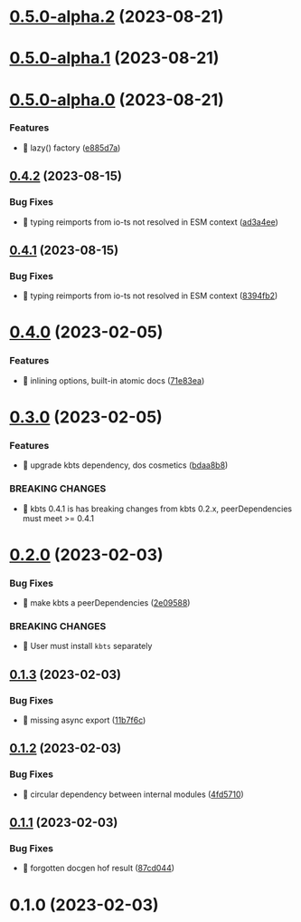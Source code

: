 # [0.5.0-alpha.2](https://github.com/soul-codes/diots/compare/0.5.0-alpha.1...0.5.0-alpha.2) (2023-08-21)

# [0.5.0-alpha.1](https://github.com/soul-codes/diots/compare/0.5.0-alpha.0...0.5.0-alpha.1) (2023-08-21)

# [0.5.0-alpha.0](https://github.com/soul-codes/diots/compare/0.4.2...0.5.0-alpha.0) (2023-08-21)


### Features

* 🎸 lazy() factory ([e885d7a](https://github.com/soul-codes/diots/commit/e885d7a05277141b95fefb612c14c7480d55aa4e))

## [0.4.2](https://github.com/soul-codes/diots/compare/0.4.1...0.4.2) (2023-08-15)


### Bug Fixes

* 🐛 typing reimports from io-ts not resolved in ESM context ([ad3a4ee](https://github.com/soul-codes/diots/commit/ad3a4eeb9450ac023888fab1acc2a0f6de0d96f6))

## [0.4.1](https://github.com/soul-codes/diots/compare/0.4.0...0.4.1) (2023-08-15)


### Bug Fixes

* 🐛 typing reimports from io-ts not resolved in ESM context ([8394fb2](https://github.com/soul-codes/diots/commit/8394fb2e78714d67a5395a09479887fb4b250704))

# [0.4.0](https://github.com/soul-codes/diots/compare/0.3.0...0.4.0) (2023-02-05)


### Features

* 🎸 inlining options, built-in atomic docs ([71e83ea](https://github.com/soul-codes/diots/commit/71e83ea4ff4bb0026a8941321888214052ebe0a4))

# [0.3.0](https://github.com/soul-codes/diots/compare/0.2.0...0.3.0) (2023-02-05)


### Features

* 🎸 upgrade kbts dependency, dos cosmetics ([bdaa8b8](https://github.com/soul-codes/diots/commit/bdaa8b874370bdfc023bb5200cddf9e5a0fe2172))


### BREAKING CHANGES

* 🧨 kbts 0.4.1 is has breaking changes from kbts 0.2.x, peerDependencies
must meet >= 0.4.1

# [0.2.0](https://github.com/soul-codes/diots/compare/0.1.3...0.2.0) (2023-02-03)


### Bug Fixes

* 🐛 make kbts a peerDependencies ([2e09588](https://github.com/soul-codes/diots/commit/2e095888174da4f7b834ddeb2376199db074d496))


### BREAKING CHANGES

* 🧨 User must install `kbts` separately

## [0.1.3](https://github.com/soul-codes/diots/compare/0.1.2...0.1.3) (2023-02-03)


### Bug Fixes

* 🐛 missing async export ([11b7f6c](https://github.com/soul-codes/diots/commit/11b7f6c0e71fcfe0d6ffce428634ff7bdb11dc07))

## [0.1.2](https://github.com/soul-codes/diots/compare/0.1.1...0.1.2) (2023-02-03)


### Bug Fixes

* 🐛 circular dependency between internal modules ([4fd5710](https://github.com/soul-codes/diots/commit/4fd5710f57ced6de8c038af52d75d8eb2d106a01))

## [0.1.1](https://github.com/soul-codes/diots/compare/0.1.0...0.1.1) (2023-02-03)


### Bug Fixes

* 🐛 forgotten docgen hof result ([87cd044](https://github.com/soul-codes/diots/commit/87cd044a48453a1aba5ae5330d2f6940ad6b0638))

# 0.1.0 (2023-02-03)

